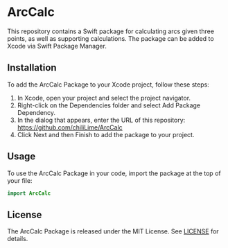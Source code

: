 # ArcCalc
This repository contains a Swift package for calculating arcs given three points, as well as supporting calculations. The package can be added to Xcode via Swift Package Manager.

## Installation
To add the ArcCalc Package to your Xcode project, follow these steps:

1. In Xcode, open your project and select the project navigator.
2. Right-click on the Dependencies folder and select Add Package Dependency.
3. In the dialog that appears, enter the URL of this repository: https://github.com/chiliLime/ArcCalc
4. Click Next and then Finish to add the package to your project.

## Usage
To use the ArcCalc Package in your code, import the package at the top of your file:

```swift
import ArcCalc
```

## License
The ArcCalc Package is released under the MIT License. See [LICENSE](https://github.com/chiliLime/ArcCalc/blob/eee7bce1403b238e2e969d7bb40f632cbbda786a/LICENSE) for details.
